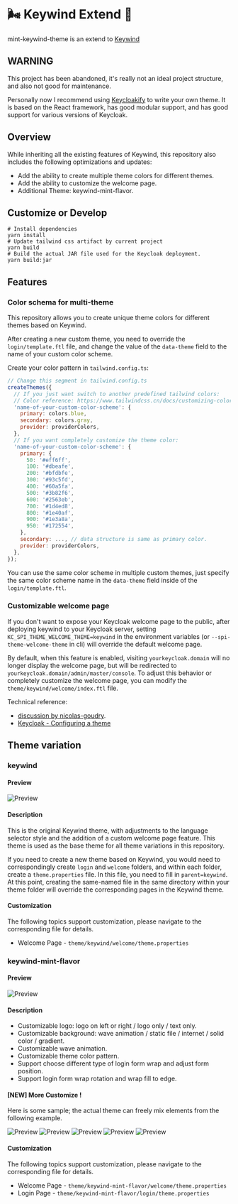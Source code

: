 # :wind_face: Keywind Extend :wind_chime:

mint-keywind-theme is an extend to [Keywind](https://github.com/lukin/keywind)

## **WARNING**

This project has been abandoned, it's really not an ideal project structure, and also not good for maintenance.

Personally now I recommend using [Keycloakify](https://github.com/keycloakify/keycloakify) to write your own theme. It is based on the React framework, has good modular support, and has good support for various versions of Keycloak.

## Overview

While inheriting all the existing features of Keywind, this repository also includes the following optimizations and updates:

- Add the ability to create multiple theme colors for different themes.
- Add the ability to customize the welcome page.
- Additional Theme: keywind-mint-flavor.

## Customize or Develop

```shell
# Install dependencies
yarn install
# Update tailwind css artifact by current project
yarn build
# Build the actual JAR file used for the Keycloak deployment.
yarn build:jar
```

## Features

### Color schema for multi-theme

This repository allows you to create unique theme colors for different themes based on Keywind.

After creating a new custom theme, you need to override the `login/template.ftl` file, and change the value of the `data-theme` field to the name of your custom color scheme.

Create your color pattern in `tailwind.config.ts`:

```js
// Change this segment in tailwind.config.ts
createThemes({
  // If you just want switch to another predefined tailwind colors:
  // Color reference: https://www.tailwindcss.cn/docs/customizing-colors
  'name-of-your-custom-color-scheme': {
    primary: colors.blue,
    secondary: colors.gray,
    provider: providerColors,
  },
  // If you want completely customize the theme color:
  'name-of-your-custom-color-scheme': {
    primary: {
      50: '#eff6ff',
      100: '#dbeafe',
      200: '#bfdbfe',
      300: '#93c5fd',
      400: '#60a5fa',
      500: '#3b82f6',
      600: '#2563eb',
      700: '#1d4ed8',
      800: '#1e40af',
      900: '#1e3a8a',
      950: '#172554',
    },
    secondary: ..., // data structure is same as primary color.
    provider: providerColors,
  },
});
```

You can use the same color scheme in multiple custom themes, just specify the same color scheme name in the `data-theme` field inside of the `login/template.ftl`.

### Customizable welcome page

If you don't want to expose your Keycloak welcome page to the public, after deploying keywind to your Keycloak server, setting `KC_SPI_THEME_WELCOME_THEME=keywind` in the environment variables (or `--spi-theme-welcome-theme` in cli) will override the default welcome page.

By default, when this feature is enabled, visiting `yourkeycloak.domain` will no longer display the welcome page, but will be redirected to `yourkeycloak.domain/admin/master/console`. To adjust this behavior or completely customize the welcome page, you can modify the `theme/keywind/welcome/index.ftl` file.

Technical reference:

- [discussion by nicolas-goudry](https://github.com/keycloak/keycloak/discussions/10467).
- [Keycloak - Configuring a theme](https://www.keycloak.org/docs/23.0.4/server_development/index.html#configuring-a-theme)

## Theme variation

### keywind

#### Preview

![Preview](./docs/images/keywind.png)

#### Description

This is the original Keywind theme, with adjustments to the language selector style and the addition of a custom welcome page feature. This theme is used as the base theme for all theme variations in this repository.

If you need to create a new theme based on Keywind, you would need to correspondingly create `login` and `welcome` folders, and within each folder, create a `theme.properties` file. In this file, you need to fill in `parent=keywind`. At this point, creating the same-named file in the same directory within your theme folder will override the corresponding pages in the Keywind theme.

#### Customization

The following topics support customization, please navigate to the corresponding file for details.

- Welcome Page - `theme/keywind/welcome/theme.properties`

### keywind-mint-flavor

#### Preview

![Preview](./docs/images/keywind-mint-flavor.png)

#### Description

- Customizable logo: logo on left or right / logo only / text only.
- Customizable background: wave animation / static file / internet / solid color / gradient.
- Customizable wave animation.
- Customizable theme color pattern.
- Support choose different type of login form wrap and adjust form position.
- Support login form wrap rotation and wrap fill to edge.

#### [NEW] More Customize !

Here is some sample; the actual theme can freely mix elements from the following example.

![Preview](./docs/images/keywind-mint-flavor-custom-1.png)
![Preview](./docs/images/keywind-mint-flavor-custom-2.png)
![Preview](./docs/images/keywind-mint-flavor-custom-3.png)
![Preview](./docs/images/keywind-mint-flavor-custom-4.png)
![Preview](./docs/images/keywind-mint-flavor-custom-5.png)

#### Customization

The following topics support customization, please navigate to the corresponding file for details.

- Welcome Page - `theme/keywind-mint-flavor/welcome/theme.properties`
- Login Page - `theme/keywind-mint-flavor/login/theme.properties`
